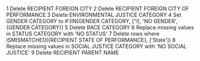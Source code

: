 1 Delete RECIPIENT FOREIGN CITY
2 Delete RECIPIENT FOREIGN CITY OF PERFORMANCE
3 Delete ENVIRONMENTAL JUSTICE CATEGORY
4 Set GENDER CATEGORY to IF(IN(GENDER CATEGORY, ["I), 'NO GENDER', {GENDER CATEGORY})
5 Delete RACE CATEGORY
6 Replace missing values in STATUS CATEGORY with
'NO STATUS'
7 Delete rows where ISMISMATCHED({RECIPIENT
STATE OF PERFORMANCE}, ['State'])
8 Replace missing values in SOCIAL JUSTICE CATEGORY with 'NO SOCIAL JUSTICE'
9 Delete RECIPIENT PARENT NAME